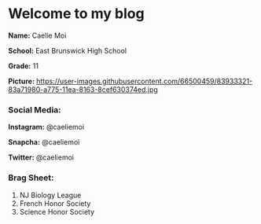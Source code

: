 # Welcome to my blog

**Name:** Caelie Moi

**School:** East Brunswick High School

**Grade:** 11

**Picture:** 
https://user-images.githubusercontent.com/66500459/83933321-83a71980-a775-11ea-8163-8cef630374ed.jpg

### Social Media:

**Instagram:** @caeliemoi

**Snapcha:** @caeliemoi

**Twitter:** @caeliemoi

### Brag Sheet:
  1. NJ Biology League
  2. French Honor Society
  3. Science Honor Society
